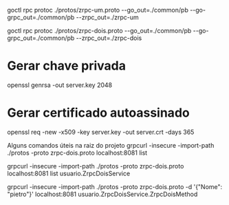 goctl rpc protoc ./protos/zrpc-um.proto --go_out=./common/pb --go-grpc_out=./common/pb --zrpc_out=./zrpc-um

goctl rpc protoc ./protos/zrpc-dois.proto --go_out=./common/pb --go-grpc_out=./common/pb --zrpc_out=./zrpc-dois

# Gerar chave privada
openssl genrsa -out server.key 2048

# Gerar certificado autoassinado
openssl req -new -x509 -key server.key -out server.crt -days 365

Alguns comandos úteis na raiz do projeto
grpcurl -insecure -import-path ./protos -proto zrpc-dois.proto localhost:8081 list

grpcurl -insecure -import-path ./protos -proto zrpc-dois.proto localhost:8081 list usuario.ZrpcDoisService

grpcurl -insecure -import-path ./protos -proto zrpc-dois.proto -d '{"Nome": "pietro"}' localhost:8081 usuario.ZrpcDoisService.ZrpcDoisMethod

